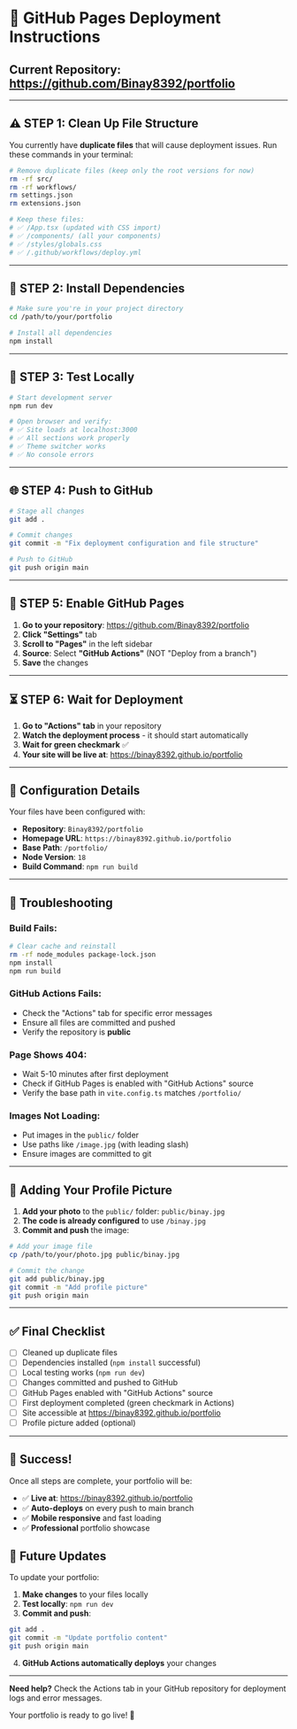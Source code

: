 # 🚀 GitHub Pages Deployment Instructions

## Current Repository: https://github.com/Binay8392/portfolio

---

## ⚠️ STEP 1: Clean Up File Structure

You currently have **duplicate files** that will cause deployment issues. Run these commands in your terminal:

```bash
# Remove duplicate files (keep only the root versions for now)
rm -rf src/
rm -rf workflows/
rm settings.json
rm extensions.json

# Keep these files:
# ✅ /App.tsx (updated with CSS import)
# ✅ /components/ (all your components)
# ✅ /styles/globals.css
# ✅ /.github/workflows/deploy.yml
```

---

## 🔧 STEP 2: Install Dependencies

```bash
# Make sure you're in your project directory
cd /path/to/your/portfolio

# Install all dependencies
npm install
```

---

## 🧪 STEP 3: Test Locally

```bash
# Start development server
npm run dev

# Open browser and verify:
# ✅ Site loads at localhost:3000
# ✅ All sections work properly
# ✅ Theme switcher works
# ✅ No console errors
```

---

## 🌐 STEP 4: Push to GitHub

```bash
# Stage all changes
git add .

# Commit changes
git commit -m "Fix deployment configuration and file structure"

# Push to GitHub
git push origin main
```

---

## 📄 STEP 5: Enable GitHub Pages

1. **Go to your repository**: https://github.com/Binay8392/portfolio
2. **Click "Settings"** tab
3. **Scroll to "Pages"** in the left sidebar
4. **Source**: Select **"GitHub Actions"** (NOT "Deploy from a branch")
5. **Save** the changes

---

## ⏳ STEP 6: Wait for Deployment

1. **Go to "Actions" tab** in your repository
2. **Watch the deployment process** - it should start automatically
3. **Wait for green checkmark** ✅
4. **Your site will be live at**: https://binay8392.github.io/portfolio

---

## 🎯 Configuration Details

Your files have been configured with:

- **Repository**: `Binay8392/portfolio`
- **Homepage URL**: `https://binay8392.github.io/portfolio`
- **Base Path**: `/portfolio/`
- **Node Version**: `18`
- **Build Command**: `npm run build`

---

## 🐛 Troubleshooting

### Build Fails:
```bash
# Clear cache and reinstall
rm -rf node_modules package-lock.json
npm install
npm run build
```

### GitHub Actions Fails:
- Check the "Actions" tab for specific error messages
- Ensure all files are committed and pushed
- Verify the repository is **public**

### Page Shows 404:
- Wait 5-10 minutes after first deployment
- Check if GitHub Pages is enabled with "GitHub Actions" source
- Verify the base path in `vite.config.ts` matches `/portfolio/`

### Images Not Loading:
- Put images in the `public/` folder
- Use paths like `/image.jpg` (with leading slash)
- Ensure images are committed to git

---

## 📱 Adding Your Profile Picture

1. **Add your photo** to the `public/` folder: `public/binay.jpg`
2. **The code is already configured** to use `/binay.jpg`
3. **Commit and push** the image:

```bash
# Add your image file
cp /path/to/your/photo.jpg public/binay.jpg

# Commit the change
git add public/binay.jpg
git commit -m "Add profile picture"
git push origin main
```

---

## ✅ Final Checklist

- [ ] Cleaned up duplicate files
- [ ] Dependencies installed (`npm install` successful)
- [ ] Local testing works (`npm run dev`)
- [ ] Changes committed and pushed to GitHub
- [ ] GitHub Pages enabled with "GitHub Actions" source
- [ ] First deployment completed (green checkmark in Actions)
- [ ] Site accessible at https://binay8392.github.io/portfolio
- [ ] Profile picture added (optional)

---

## 🎉 Success!

Once all steps are complete, your portfolio will be:
- ✅ **Live at**: https://binay8392.github.io/portfolio
- ✅ **Auto-deploys** on every push to main branch
- ✅ **Mobile responsive** and fast loading
- ✅ **Professional** portfolio showcase

## 🔄 Future Updates

To update your portfolio:

1. **Make changes** to your files locally
2. **Test locally**: `npm run dev`
3. **Commit and push**:
```bash
git add .
git commit -m "Update portfolio content"
git push origin main
```
4. **GitHub Actions automatically deploys** your changes

---

**Need help?** Check the Actions tab in your GitHub repository for deployment logs and error messages.

Your portfolio is ready to go live! 🚀